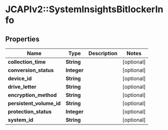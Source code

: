 # JCAPIv2::SystemInsightsBitlockerInfo

## Properties
Name | Type | Description | Notes
------------ | ------------- | ------------- | -------------
**collection_time** | **String** |  | [optional] 
**conversion_status** | **Integer** |  | [optional] 
**device_id** | **String** |  | [optional] 
**drive_letter** | **String** |  | [optional] 
**encryption_method** | **String** |  | [optional] 
**persistent_volume_id** | **String** |  | [optional] 
**protection_status** | **Integer** |  | [optional] 
**system_id** | **String** |  | [optional] 


